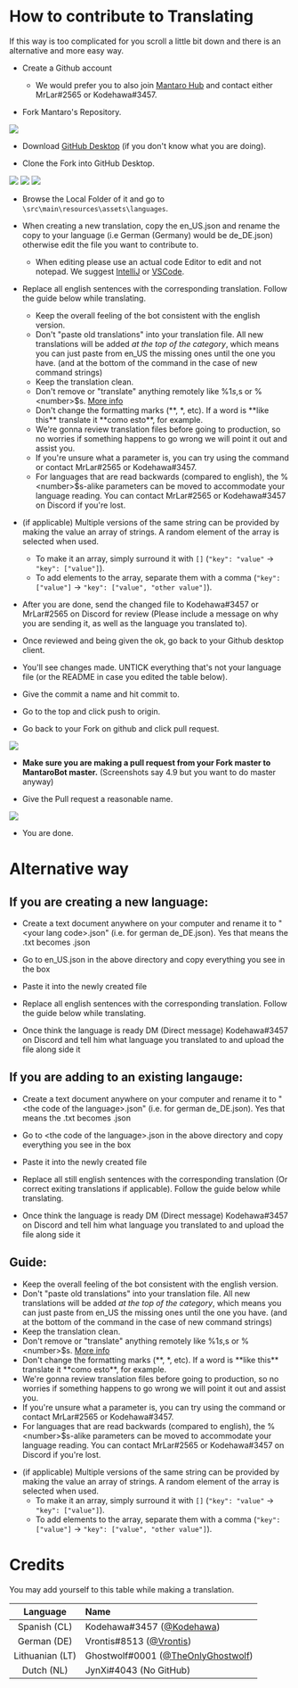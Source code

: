 # How to contribute to Translating
If this way is too complicated for you scroll a little bit down and there is an alternative and more easy way.

 - Create a Github account
   - We would prefer you to also join [Mantaro Hub](https://discord.gg/ppKeqqh) and contact either MrLar#2565 or Kodehawa#3457.

 - Fork Mantaro's Repository.

 ![](https://i.imgur.com/Zl7Sr70.png)

 - Download [GitHub Desktop](https://desktop.github.com/) (if you don't know what you are doing).

 - Clone the Fork into GitHub Desktop.

 ![](https://i.imgur.com/jpf8qmo.png)  ![](https://i.imgur.com/KgxBlB2.png) ![](https://i.imgur.com/LPihVzy.png)

 - Browse the Local Folder of it and go to `\src\main\resources\assets\languages`.

 - When creating a new translation, copy the en_US.json and rename the copy to your language (i.e German (Germany) would be de_DE.json) otherwise edit the file you want to contribute to.
    - When editing please use an actual code Editor to edit and not notepad. We suggest [IntelliJ](https://www.jetbrains.com/idea/) or [VSCode](https://code.visualstudio.com/).

 - Replace all english sentences with the corresponding translation. Follow the guide below while translating.
   + Keep the overall feeling of the bot consistent with the english version.
   + Don't "paste old translations" into your translation file. All new translations will be added *at the top of the category*, which means you can just paste from en_US the missing ones until the one you have. (and at the bottom of the command in the case of new command strings)
   + Keep the translation clean.
   + Don't remove or "translate" anything remotely like %1$s, %2$s or %\<number\>$s. [More info](https://docs.oracle.com/javase/9/docs/api/java/util/Formattable.html)
   + Don't change the formatting marks (\*\*, \*, etc). If a word is \*\*like this\*\* translate it \*\*como esto\*\*, for example.
   + We're gonna review translation files before going to production, so no worries if something happens to go wrong we will point it out and assist you.
   + If you're unsure what a parameter is, you can try using the command or contact MrLar#2565 or Kodehawa#3457.
   + For languages that are read backwards (compared to english), the %\<number\>$s-alike parameters can be moved to accommodate your language reading. You can contact MrLar#2565 or Kodehawa#3457 on Discord if you're lost.
 
 - (if applicable) Multiple versions of the same string can be provided by making the value an array of strings. A random element of the array is selected when used.
    - To make it an array, simply surround it with `[]` (`"key": "value"` -> `"key": ["value"]`).
    - To add elements to the array, separate them with a comma (`"key": ["value"]` -> `"key": ["value", "other value"]`).
   
 - After you are done, send the changed file to Kodehawa#3457 or MrLar#2565 on Discord for review (Please include a message on why you are sending it, as well as the language you translated to).
 
 - Once reviewed and being given the ok, go back to your Github desktop client.

 - You'll see changes made. UNTICK everything that's not your language file (or the README in case you edited the table below).

 - Give the commit a name and hit commit to.

 - Go to the top and click push to origin.

 - Go back to your Fork on github and click pull request.

 ![](https://i.imgur.com/HROt9B4.png)

 - **Make sure you are making a pull request from your Fork master to MantaroBot master.** (Screenshots say 4.9 but you want to do master anyway)

 - Give the Pull request a reasonable name.

 ![](https://i.imgur.com/Y7sTIGw.png)

 - You are done.

# Alternative way

## If you are creating a new language: 
- Create a text document anywhere on your computer and rename it to "\<your lang code\>.json" (i.e. for german de_DE.json). Yes that means the .txt becomes .json

- Go to en_US.json in the above directory and copy everything you see in the box

- Paste it into the newly created file

- Replace all english sentences with the corresponding translation. Follow the guide below while translating.

- Once think the language is ready DM (Direct message) Kodehawa#3457 on Discord and tell him what language you translated to and upload the file along side it

## If you are adding to an existing langauge:
- Create a text document anywhere on your computer and rename it to "\<the code of the language\>.json" (i.e. for german de_DE.json). Yes that means the .txt becomes .json

- Go to \<the code of the language\>.json in the above directory and copy everything you see in the box

- Paste it into the newly created file

- Replace all still english sentences with the corresponding translation (Or correct exiting translations if applicable). Follow the guide below while translating.

- Once think the language is ready DM (Direct message) Kodehawa#3457 on Discord and tell him what language you translated to and upload the file along side it

## Guide:
   + Keep the overall feeling of the bot consistent with the english version.
   + Don't "paste old translations" into your translation file. All new translations will be added *at the top of the category*, which means you can just paste from en_US the missing ones until the one you have. (and at the bottom of the command in the case of new command strings)
   + Keep the translation clean.
   + Don't remove or "translate" anything remotely like %1$s, %2$s or %\<number\>$s. [More info](https://docs.oracle.com/javase/9/docs/api/java/util/Formattable.html)
   + Don't change the formatting marks (\*\*, \*, etc). If a word is \*\*like this\*\* translate it \*\*como esto\*\*, for example.
   + We're gonna review translation files before going to production, so no worries if something happens to go wrong we will point it out and assist you.
   + If you're unsure what a parameter is, you can try using the command or contact MrLar#2565 or Kodehawa#3457.
   + For languages that are read backwards (compared to english), the %\<number\>$s-alike parameters can be moved to accommodate your language reading. You can contact MrLar#2565 or Kodehawa#3457 on Discord if you're lost.
 
 - (if applicable) Multiple versions of the same string can be provided by making the value an array of strings. A random element of the array is selected when used.
    - To make it an array, simply surround it with `[]` (`"key": "value"` -> `"key": ["value"]`).
    - To add elements to the array, separate them with a comma (`"key": ["value"]` -> `"key": ["value", "other value"]`).

# Credits
You may add yourself to this table while making a translation.

| Language | Name |
|:--------:|:-----|
| Spanish (CL) | Kodehawa#3457 ([@Kodehawa](https://github.com/Kodehawa)) |
| German (DE) | Vrontis#8513 ([@Vrontis](https://github.com/Vrontis)) |
| Lithuanian (LT) | Ghostwolf#0001 ([@TheOnlyGhostwolf](https://github.com/TheOnlyGhostwolf)) |
| Dutch (NL) | JynXi#4043 (No GitHub) |
